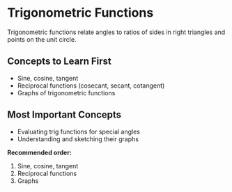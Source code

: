 # Trigonometric Functions

Trigonometric functions relate angles to ratios of sides in right triangles and points on the unit circle.

## Concepts to Learn First
- Sine, cosine, tangent
- Reciprocal functions (cosecant, secant, cotangent)
- Graphs of trigonometric functions

## Most Important Concepts
- Evaluating trig functions for special angles
- Understanding and sketching their graphs

**Recommended order:**
1. Sine, cosine, tangent
2. Reciprocal functions
3. Graphs

